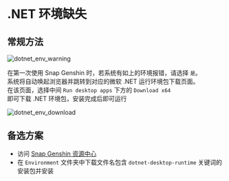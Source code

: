 # .NET 环境缺失

## 常规方法

![dotnet_env_warning](https://img.snapgenshin.com/imgs/2022/02/60aa32b82a4ca769.png)

在第一次使用 Snap Genshin 时，若系统有如上的环境报错，请选择 `是`。  
系统将自动唤起浏览器并跳转到对应的微软 .NET 运行环境包下载页面。  
在该页面，选择中间 `Run desktop apps` 下方的 `Download x64`  
即可下载 .NET 环境包，安装完成后即可运行

![dotnet_env_download](https://img.snapgenshin.com/imgs/2022/02/32616921ce555e17.png)

## 备选方案

- 访问 [Snap Genshin 资源中心](https://resource.snapgenshin.com/Environment/) 
- 在 `Environment` 文件夹中下载文件名包含 `dotnet-desktop-runtime` 关键词的安装包并安装